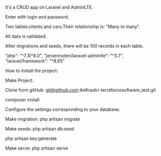 It's a CRUD app on Laravel and AdminLTE.

Enter with login and password. 

Two tables:clients and cars.Their relationship is: "Many to many".

All data is validated.

After migrations and seeds, there will be 100 records in each table.

"php": "^7.3|^8.0", "jeroennoten/laravel-adminlte": "^3.7", "laravel/framework": "^8.65"

How to install the project:

Make Project.

Clone from gitHub: git@github.com:AnKrash/-terraforcesoftware_test.git

composer install

Configure the settings corresponding to your database.

Make migration: php artisan migrate

Make seeds: php artisan db:seed

php artisan key:generate

Make serve: php artisan serve
